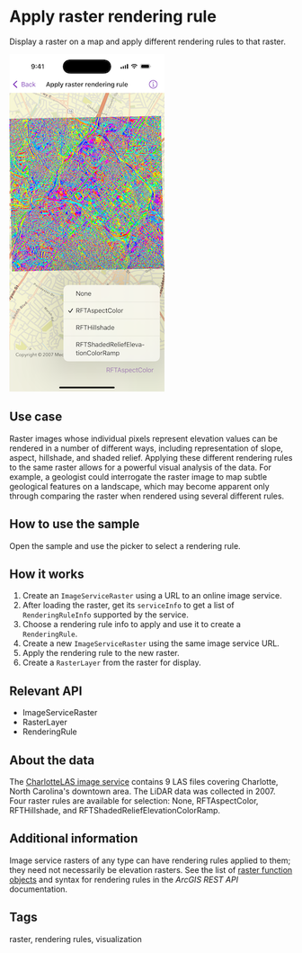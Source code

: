 # Apply raster rendering rule

Display a raster on a map and apply different rendering rules to that raster.

![Image of Apply raster rendering rule sample](apply-raster-rendering-rule.png)

## Use case

Raster images whose individual pixels represent elevation values can be rendered in a number of different ways, including representation of slope, aspect, hillshade, and shaded relief. Applying these different rendering rules to the same raster allows for a powerful visual analysis of the data. For example, a geologist could interrogate the raster image to map subtle geological features on a landscape, which may become apparent only through comparing the raster when rendered using several different rules.

## How to use the sample

Open the sample and use the picker to select a rendering rule.

## How it works

1. Create an `ImageServiceRaster` using a URL to an online image service.
2. After loading the raster, get its `serviceInfo` to get a list of `RenderingRuleInfo` supported by the service.
3. Choose a rendering rule info to apply and use it to create a `RenderingRule`.
4. Create a new `ImageServiceRaster` using the same image service URL.
5. Apply the rendering rule to the new raster.
6. Create a `RasterLayer` from the raster for display.

## Relevant API

* ImageServiceRaster
* RasterLayer
* RenderingRule

## About the data

The [CharlotteLAS image service](https://sampleserver6.arcgisonline.com/arcgis/rest/services/CharlotteLAS/ImageServer) contains 9 LAS files covering Charlotte, North Carolina's downtown area. The LiDAR data was collected in 2007. Four raster rules are available for selection: None, RFTAspectColor, RFTHillshade, and RFTShadedReliefElevationColorRamp.

## Additional information

Image service rasters of any type can have rendering rules applied to them; they need not necessarily be elevation rasters. See the list of [raster function objects](https://developers.arcgis.com/documentation/common-data-types/raster-function-objects.htm) and syntax for rendering rules in the *ArcGIS REST API* documentation.

## Tags

raster, rendering rules, visualization
